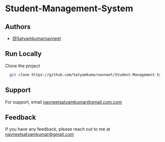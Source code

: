 # Student-Management-System

## Authors

- [@Satyamkumarnavneet](https://www.github.com/Satyamkumarnavneet)

## Run Locally

Clone the project

```bash
  git clone https://github.com/Satyamkumarnavneet/Student-Management-System.git
```

## Support

For support, email navneetsatyamkumar@gmail.com.com
## Feedback

If you have any feedback, please reach out to me at navneetsatyamkumar@gmail.com



